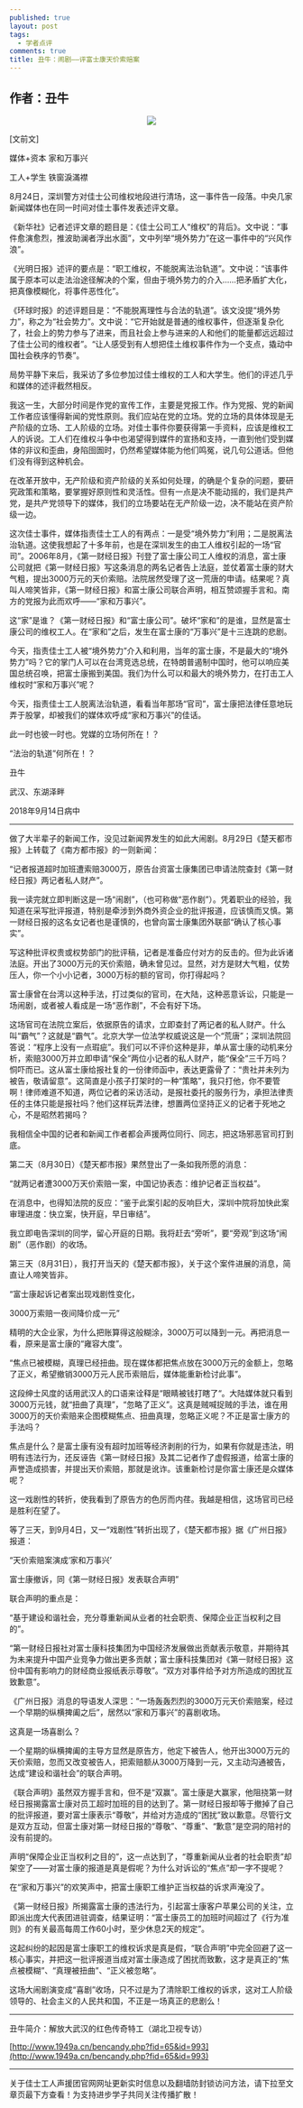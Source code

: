 ```yaml
---
published: true
layout: post
tags:
  - 学者点评
comments: true
title: 丑牛：闹剧——评富士康天价索赔案
---
```

## 作者：丑牛

<p align="center"> <img src="http://api.superbed.cn/pic/5ba3ba1f9dc6d63ac2c07b56"> </p>


[文前文]

媒体+资本  家和万事兴

工人+学生  铁窗淚滿襟


8月24日，深圳警方对佳士公司维权地段进行清场，这一事件告一段落。中央几家新闻媒体也在同一时间对佳士事件发表述评文章。


《新华社》记者述评文章的题目是：《佳士公司工人“维权”的背后》。文中说：“事件愈演愈烈，推波助澜者浮出水面”，文中列举“境外势力”在这一事件中的“兴风作浪”。


《光明日报》述评的要点是：“职工维权，不能脱离法治轨道”。文中说：“该事件属于原本可以走法治途径解决的个案，但由于境外势力的介入……把矛盾扩大化，把真像模糊化，将事件恶性化”。


《环球时报》的述评题目是：“不能脱离理性与合法的轨道”。该文没提“境外势力”，称之为“社会势力”。文中说：“它开始就是普通的维权事件，但逐渐复杂化了，社会上的势力参与了进来，而且社会上参与进来的人和他们的能量都远远超过了佳士公司的维权者”。“让人感受到有人想把佳土维权事件作为一个支点，撬动中国社会秩序的节奏”。


局势平静下来后，我采访了多位参加过佳士维权的工人和大学生。他们的评述几乎和媒体的述评截然相反。


我这一生，大部分时间是作党的宣传工作，主要是党报工作。作为党报、党的新闻工作者应该懂得新闻的党性原则。我们应站在党的立场。党的立场的具体体现是无产阶级的立场、工人阶级的立场。对佳士事件你要获得第一手资料，应该是维权工人的诉说。工人们在维权斗争中也渴望得到媒件的宣扬和支持，一直到他们受到媒体的非议和歪曲，身陷囹圄时，仍然希望媒体能为他们鸣冤，说几句公道话。但他们没有得到这种机会。


在改革开放中，无产阶级和资产阶级的关系如何处理，的确是个复杂的问题，要研究政策和策略，要掌握好原则性和灵活性。但有一点是决不能动摇的，我们是共产党，是共产党领导下的媒体，我们的立场要站在无产阶级一边，决不能站在资产阶级一边。


这次佳士事件，媒体指责佳士工人的有两点：一是受“境外势力”利用；二是脱离法治轨道。这使我想起了十多年前，也是在深圳发生的由工人维权引起的一场“官司”。2006年8月，《第一财经日报》刊登了富士康公司工人维权的消息，富士康公司就把《第一财经日报》写这条消息的两名记者告上法庭，並仗着富士康的财大气粗，提出3000万元的天价索赔。法院居然受理了这一荒唐的申请。结果呢？真叫人啼笑皆非，《第一财经日报》和富士康公司联合声明，相互赞颂握手言和。南方的党报为此而欢呼——“家和万事兴”。


这“家”是谁？《第一财经日报》和“富士康公司”。破坏“家和”的是谁，显然是富士康公司的维权工人。在“家和”之后，发生在富士康的“万事兴”是十三连跳的悲剧。


今天，指责佳士工人被“境外势力”介入和利用，当年的富士康，不是最大的“境外势力”吗？它的掌门人可以在台湾竞选总统，在特朗普遏制中国时，他可以响应美国总统召唤，把富士康搬到美国。我们为什么可以和最大的境外势力，在打击工人维权时“家和万事兴”呢？


今天，指责佳士工人脱离法治轨道，看看当年那场“官司”，富士康把法律任意地玩弄于股掌，却被我们的媒体欢呼成“家和万事兴”的佳话。


此一时也彼一时也。党媒的立场何所在！？


“法治的轨道”何所在！？


丑牛

武汉、东湖泽畔

2018年9月14日病中

---

做了大半辈子的新闻工作，没见过新闻界发生的如此大闹剧。8月29日《楚天都市报》上转载了《南方都市报》的一则新闻：

“记者报道超时加班遭索赔3000万，原告台资富士康集团已申请法院查封《第一财经日报》两记者私人财产”。


我一读完就立即判断这是一场“闹剧”，（也可称做“恶作剧”）。凭着职业的经验，我知道在采写批评报道，特别是牵涉到外商外资企业的批评报道，应该慎而又慎。第一财经日报的这名女记者也是谨慎的，也曾向富士康集团外联部“确认了核心事实”。



写这种批评权贵或权势部门的批评稿，记者是准备应付对方的反击的。但为此诉诸法庭。开出了3000万元的天价索赔，确未曾见过。显然，对方是财大气粗，仗势压人，你一个小小记者，3000万标的额的官司，你打得起吗？


富士康曾在台湾以这种手法，打过类似的官司，在大陆，这种恶意诉讼，只能是一场闹剧，或者被人看成是一场“恶作剧”，不会有好下场。


这场官司在法院立案后，依据原告的请求，立即查封了两记者的私人财产。什么叫“霸气”？这就是“霸气”。北京大学一位法学权威说这是一个“荒唐”；深圳法院回答说：“程序上没有一点瑕疵”。我们可以不评价这种是非，单从富士康的动机来分析，索赔3000万并立即申请“保全”两位小记者的私人财产，能“保全”三千万吗？恫吓而已。这从富士康给报社复的一份律师函中，表达更露骨了：“贵社并未列为被告，敬请留意”。这简直是小孩子打架时的一种“策略”，我只打他，你不要管啊！律师难道不知道，两位记者的采访活动，是报社委托的服务行为，承担法律责任的主体只能是报社吗？他们这样玩弄法律，想置两位坚持正义的记者于死地之心，不是昭然若揭吗？


我相信全中国的记者和新闻工作者都会声援两位同行、同志，把这场邪恶官司打到底。


第二天（8月30日）《楚天都市报》果然登出了一条如我所愿的消息：


“就两记者遭3000万天价索赔一案，中国记协表态：维护记者正当权益”。


在消息中，也得知法院的反应：“鉴于此案引起的反响巨大，深圳中院将加快此案审理进度：快立案，快开庭，早日审结”。


我立即电告深圳的同学，留心开庭的日期。我将赶去“旁听”，要“旁观”到这场“闹剧”（恶作剧）的收场。


第三天（8月31日），我打开当天的《楚天都市报》，关于这个案件进展的消息，简直让人啼笑皆非。


“富士康起诉记者案出现戏剧性变化，


3000万索赔一夜间降价成一元”


精明的大企业家，为什么把账算得这般糊涂，3000万可以降到一元。再把消息一看，原来是富士康的“雍容大度”。


“焦点已被模糊，真理已经扭曲。现在媒体都把焦点放在3000万元的金额上，忽略了正义，希望撤销3000万元人民币索赔后，媒体能重新检讨此事”。


这段绅士风度的话用武汉人的口语来诠释是“眼睛被钱打瞎了“。大陆媒体就只看到3000万元钱，就“扭曲了真理”，“忽略了正义”。这真是贼喊捉贼的手法，谁在用3000万的天价索赔来企图模糊焦点、扭曲真理，忽略正义呢？不正是富士康方的手法吗？


焦点是什么？是富士康有没有超时加班等经济剥削的行为，如果有你就是违法，明明有违法行为，还反诬告《第一财经日报》及其二记者作了虚假报道，给富士康的声誉造成损害，并提出天价索赔，那就是讹诈。该重新检讨是你富士康还是众媒体呢？


这一戏剧性的转折，使我看到了原告方的色厉而内荏。我越是相信，这场官司已经是胜利在望了。


等了三天，到9月4日，又一“戏剧性”转折出现了，《楚天都市报》据《广州日报》报道：


“天价索赔案演成‘家和万事兴’


富士康撤诉，同《第一财经日报》发表联合声明”


联合声明的重点是：


“基于建设和谐社会，充分尊重新闻从业者的社会职责、保障企业正当权利之目的”。


“第一财经日报社对富士康科技集团为中国经济发展做出贡献表示敬意，并期待其为未来提升中国产业竞争力做出更多贡献；富士康科技集团对《第一财经日报》这份中国有影响力的财经商业报纸表示尊敬”。“双方对事件给予对方所造成的困扰互致歉意”。


《广州日报》消息的导语发人深思：“一场轰轰烈烈的3000万元天价索赔案，经过一个早期的纵横捭阖之后”，居然以“家和万事兴”的喜剧收场。


这真是一场喜剧么？


一个星期的纵横捭阖的主导方显然是原告方，他定下被告人，他开出3000万元的天价索赔，忽而又改变被告人，把索赔额从3000万降到一元，又主动沟通被告，达成“建设和谐社会”的联合声明。


《联合声明》虽然双方握手言和，但不是“双赢”。富士康是大赢家，他阻挠第一财经日报揭露富士康对员工超时加班的目的达到了。第一财经日报却等于撤掉了自己的批评报道，要对富士康表示“尊敬”，并给对方造成的“困扰”致以歉意。尽管行文是双方互动，但富士康对第一财经日报的“尊敬”、“尊重”、“歉意”是空洞的陪衬的没有前提的。


声明“保障企业正当权利之目的”，这一点达到了，“尊重新闻从业者的社会职责”却架空了——对富士康的报道是真是假呢？为什么对诉讼的“焦点”却一字不提呢？


在“家和万事兴”的欢笑声中，把富士康职工维护正当权益的诉求声淹没了。


《第一财经日报》所揭露富士康的违法行为，引起富士康客户苹果公司的关注，立即派出庞大代表团进驻调查，结果证明：“富士康员工的加班时间超过了《行为准则》的有关最高每周工作60小时，至少休息2天的规定”。


这起纠纷的起因是富士康职工的维权诉求是真是假，“联合声明”中完全回避了这一核心事实，并把这一批评报道当成对富士康造成了困扰而致歉，这才是真正的“焦点被模糊”、“真理被扭曲”、“正义被忽略”。


这场大闹剧演变成“喜剧”收场，只不过是为了清除职工维权的诉求，这对工人阶级领导的、社会主义的人民共和国，不正是一场真正的悲剧么！

---

丑牛简介：解放大武汉的红色传奇特工（湖北卫视专访）

[http://www.1949a.cn/bencandy.php?fid=65&id=993](http://www.1949a.cn/bencandy.php?fid=65&id=993)



---
关于佳士工人声援团官网网址更新实时信息以及翻墙防封锁访问方法，请下拉至文章页最下方查看！为支持进步学子共同关注传播扩散！
